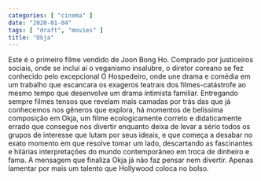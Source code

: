 ```yaml
---
categories: [ "cinema" ]
date: "2020-01-04"
tags: [ "draft", "movies" ]
title: "Okja"
---
```

Este é o primeiro filme vendido de Joon Bong Ho. Comprado por justiceiros
sociais, onde se inclui aí o veganismo insalubre, o diretor coreano se
fez conhecido pelo excepcional O Hospedeiro, onde une drama e comédia em
um trabalho que escancara os exageros teatrais dos filmes-catástrofe ao
mesmo tempo que desenvolve um drama intimista familiar. Entregando sempre
filmes tensos que revelam mais camadas por trás das que já conhecemos
nos gêneros que explora, há momentos de belíssima composição em Okja,
um filme ecologicamente correto e didaticamente errado que consegue nos
divertir enquanto deixa de levar a sério todos os grupos de interesse
que lutam por seus ideais, e que começa a desabar no exato momento
em que resolve tomar um lado, descartando as fascinantes e hilárias
interpretações do mundo contemporâneo em troca de dinheiro e fama. A
mensagem que finaliza Okja já não faz pensar nem divertir. Apenas
lamentar por mais um talento que Hollywood coloca no bolso.
